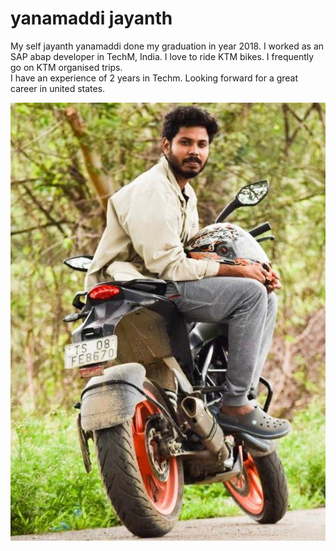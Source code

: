 # yanamaddi jayanth 
My self jayanth yanamaddi done my graduation in year 2018. I worked as an SAP abap developer in TechM, India. I love to ride KTM bikes. I frequently go on KTM organised trips.<br> I have an experience of 2 years in Techm. Looking forward for a great career in united states.


![ My Image](/jayanth.jpg?raw=true)
